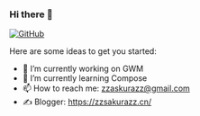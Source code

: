 ### Hi there 👋

[![GitHub](https://img.shields.io/badge/dynamic/json?logo=github&label=GitHub&labelColor=495867&color=495867&query=%24.data.totalSubs&url=https%3A%2F%2Fapi.spencerwoo.com%2Fsubstats%2F%3Fsource%3Dgithub%26queryKey%3Dhayschan&style=flat-square)](https://github.com/zzsakurazz)

Here are some ideas to get you started:

- 🔭  I’m currently working on GWM
- 🌱  I’m currently learning Compose
- 📫  How to reach me: zzaskurazz@gmail.com
- ✍️  Blogger: https://zzsakurazz.cn/

